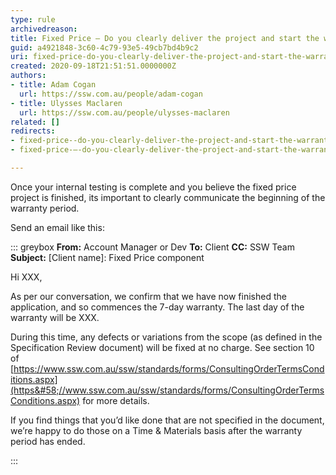 ```yaml
---
type: rule
archivedreason: 
title: Fixed Price – Do you clearly deliver the project and start the warranty period?
guid: a4921848-3c60-4c79-93e5-49cb7bd4b9c2
uri: fixed-price-do-you-clearly-deliver-the-project-and-start-the-warranty-period
created: 2020-09-18T21:51:51.0000000Z
authors:
- title: Adam Cogan
  url: https://ssw.com.au/people/adam-cogan
- title: Ulysses Maclaren
  url: https://ssw.com.au/people/ulysses-maclaren
related: []
redirects:
- fixed-price--do-you-clearly-deliver-the-project-and-start-the-warranty-period
- fixed-price-–-do-you-clearly-deliver-the-project-and-start-the-warranty-period

---
```


Once your internal testing is complete and you believe the fixed price project is finished, its important to clearly communicate the beginning of the warranty period.

Send an email like this:

<!--endintro-->


::: greybox
 **From:** Account Manager or Dev
 **To:** Client
 **CC:** SSW Team 
 **Subject:** [Client name]: Fixed Price component

Hi XXX,

As per our conversation, we confirm that we have now finished the application, and so commences the 7-day warranty. The last day of the warranty will be XXX.

During this time, any defects or variations from the scope (as defined in the Specification Review document) will be fixed at no charge. See section 10 of [https://www.ssw.com.au/ssw/standards/forms/ConsultingOrderTermsConditions.aspx](https&#58;//www.ssw.com.au/ssw/standards/forms/ConsultingOrderTermsConditions.aspx) for more details.

If you find things that you’d like done that are not specified in the document, we’re happy to do those on a Time & Materials basis after the warranty period has ended.

:::
